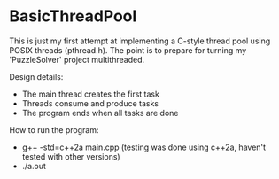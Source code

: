 # BasicThreadPool
This is just my first attempt at implementing a C-style thread pool using POSIX threads (pthread.h). 
The point is to prepare for turning my 'PuzzleSolver' project multithreaded.

Design details:  
- The main thread creates the first task
- Threads consume and produce tasks
- The program ends when all tasks are done

How to run the program:
- g++ -std=c++2a main.cpp (testing was done using c++2a, haven't tested with other versions)
- ./a.out

